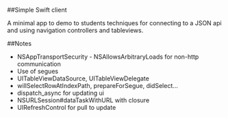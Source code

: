 ##Simple Swift client

A minimal app to demo to students techniques for connecting to a JSON api and using navigation controllers and tableviews.

##Notes

* NSAppTransportSecurity - NSAllowsArbitraryLoads for non-http communication
* Use of segues
* UITableViewDataSource, UITableViewDelegate 
* willSelectRowAtIndexPath, prepareForSegue, didSelect...
* dispatch_async for updating ui
* NSURLSession#dataTaskWithURL with closure
* UIRefreshControl for pull to update
